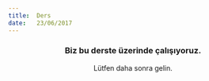 ```yaml
---
title:  Ders
date:   23/06/2017
---
```


### <center>Biz bu derste üzerinde çalışıyoruz.</center>
<center>Lütfen daha sonra gelin.</center>
